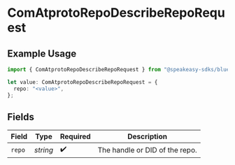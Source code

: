 # ComAtprotoRepoDescribeRepoRequest

## Example Usage

```typescript
import { ComAtprotoRepoDescribeRepoRequest } from "@speakeasy-sdks/bluesky/models/operations";

let value: ComAtprotoRepoDescribeRepoRequest = {
  repo: "<value>",
};
```

## Fields

| Field                          | Type                           | Required                       | Description                    |
| ------------------------------ | ------------------------------ | ------------------------------ | ------------------------------ |
| `repo`                         | *string*                       | :heavy_check_mark:             | The handle or DID of the repo. |